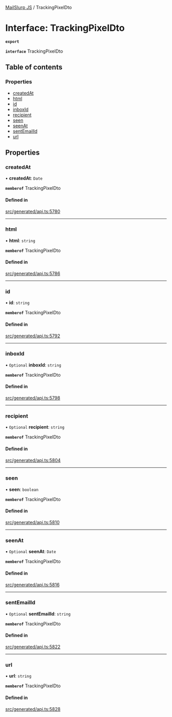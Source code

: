 [MailSlurp JS](../README.md) / TrackingPixelDto

# Interface: TrackingPixelDto

**`export`**

**`interface`** TrackingPixelDto

## Table of contents

### Properties

- [createdAt](TrackingPixelDto.md#createdat)
- [html](TrackingPixelDto.md#html)
- [id](TrackingPixelDto.md#id)
- [inboxId](TrackingPixelDto.md#inboxid)
- [recipient](TrackingPixelDto.md#recipient)
- [seen](TrackingPixelDto.md#seen)
- [seenAt](TrackingPixelDto.md#seenat)
- [sentEmailId](TrackingPixelDto.md#sentemailid)
- [url](TrackingPixelDto.md#url)

## Properties

### createdAt

• **createdAt**: `Date`

**`memberof`** TrackingPixelDto

#### Defined in

[src/generated/api.ts:5780](https://github.com/mailslurp/mailslurp-client/blob/f0f645f/src/generated/api.ts#L5780)

___

### html

• **html**: `string`

**`memberof`** TrackingPixelDto

#### Defined in

[src/generated/api.ts:5786](https://github.com/mailslurp/mailslurp-client/blob/f0f645f/src/generated/api.ts#L5786)

___

### id

• **id**: `string`

**`memberof`** TrackingPixelDto

#### Defined in

[src/generated/api.ts:5792](https://github.com/mailslurp/mailslurp-client/blob/f0f645f/src/generated/api.ts#L5792)

___

### inboxId

• `Optional` **inboxId**: `string`

**`memberof`** TrackingPixelDto

#### Defined in

[src/generated/api.ts:5798](https://github.com/mailslurp/mailslurp-client/blob/f0f645f/src/generated/api.ts#L5798)

___

### recipient

• `Optional` **recipient**: `string`

**`memberof`** TrackingPixelDto

#### Defined in

[src/generated/api.ts:5804](https://github.com/mailslurp/mailslurp-client/blob/f0f645f/src/generated/api.ts#L5804)

___

### seen

• **seen**: `boolean`

**`memberof`** TrackingPixelDto

#### Defined in

[src/generated/api.ts:5810](https://github.com/mailslurp/mailslurp-client/blob/f0f645f/src/generated/api.ts#L5810)

___

### seenAt

• `Optional` **seenAt**: `Date`

**`memberof`** TrackingPixelDto

#### Defined in

[src/generated/api.ts:5816](https://github.com/mailslurp/mailslurp-client/blob/f0f645f/src/generated/api.ts#L5816)

___

### sentEmailId

• `Optional` **sentEmailId**: `string`

**`memberof`** TrackingPixelDto

#### Defined in

[src/generated/api.ts:5822](https://github.com/mailslurp/mailslurp-client/blob/f0f645f/src/generated/api.ts#L5822)

___

### url

• **url**: `string`

**`memberof`** TrackingPixelDto

#### Defined in

[src/generated/api.ts:5828](https://github.com/mailslurp/mailslurp-client/blob/f0f645f/src/generated/api.ts#L5828)
